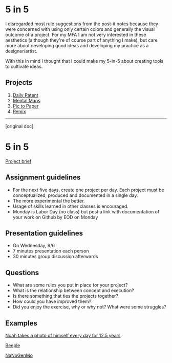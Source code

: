 # 5 in 5

I disregarded most rule suggestions from the post-it notes because they were concerned with using only certain colors and generally the visual outcome of a project. For my MFA I am not very interested in these aesthetics (although they're of course part of anything I make), but care more about developing good ideas and developing my practice as a designer/artist.  

With this in mind I thought that I could make my 5-in-5 about creating tools to cultivate ideas.

## Projects

1. [Daily Patent](1-Daily-Patent.md)
2. [Mental Maps](2-Mental-Maps.md)
3. [Pic to Paper](3-Pic-to-Paper.md)
4. [Remix](4-Remix.md)
---
[original doc]

# 5 in 5
[Project brief](https://docs.google.com/a/newschool.edu/document/d/1LOWQXv9i27Uj8eECxLeZi66yjTRcqk260O4kw_98eOc/edit?usp=sharing)

## Assignment guidelines
* For the next five days, create one project per day. Each project must be conceptualized, produced and documented in a single day. 
* The more experimental the better.
* Usage of skills learned in other classes is encouraged.
* Monday is Labor Day (no class) but post a link with documentation of your work on Github by EOD on Monday

## Presentation guidelines
* On Wednesday, 9/6
* 7 minutes presentation each person
* 30 minutes group discussion afterwards

## Questions
* What are some rules you put in place for your project?
* What is the relationship between concept and execution?
* Is there something that ties the projects together?
* How could you have improved them?
* Did you enjoy the exercise, why or why not? What were some struggles?

## Examples
[Noah takes a photo of himself every day for 12.5 years](https://www.youtube.com/watch?v=iPPzXlMdi7o)

[Beeple](http://www.beeple-crap.com/everydays_one.php)

[NaNoGenMo](https://nanogenmo.github.io/)
